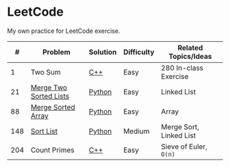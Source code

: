 # LeetCode

My own practice for LeetCode exercise.

| #   | Problem                                                                         | Solution   | Difficulty | Related Topics/Ideas |
| --- | ------------------------------------------------------------------------------- | ---------- | ---------- | -------------------- |
| 1  | Two Sum        | [C++](https://github.com/PeterQiu0516/LeetCode/blob/master/VE280_InClassEx/1.two-sum.cpp) | Easy       | 280 In-class Exercise
| 21  | [Merge Two Sorted Lists](https://leetcode.com/problems/merge-two-sorted-lists/) | [Python](https://github.com/PeterQiu0516/LeetCode/tree/master/Top%20100%20Liked%20Questions) | Easy       | Linked List          |
| 88  | [Merge Sorted Array](https://leetcode.com/problems/merge-sorted-array/)         | [Python](https://github.com/PeterQiu0516/LeetCode/blob/master/Random%20Walk/88.%20Merged%20Sorted%20Array.md) | Easy       | Array                |
| 148  | [Sort List](https://leetcode.com/problems/sort-list/)         | [Python](https://github.com/PeterQiu0516/LeetCode/blob/master/Top%20100%20Liked%20Questions/148.%20Sort%20List.md) | Medium       | Merge Sort, Linked List                |
| 204  | Count Primes        | [C++](https://github.com/PeterQiu0516/LeetCode/blob/master/Random%20Walk/204.count-primes.cpp) | Easy       | Sieve of Euler, `O(n)`

